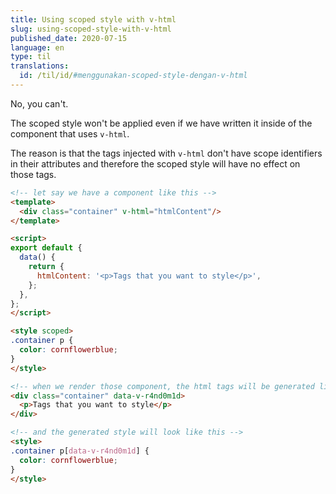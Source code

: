 ```yaml
---
title: Using scoped style with v-html
slug: using-scoped-style-with-v-html
published_date: 2020-07-15
language: en
type: til
translations:
  id: /til/id/#menggunakan-scoped-style-dengan-v-html
---
```


No, you can't.

The scoped style won't be applied even if we have written it inside of the component that uses `v-html`.

The reason is that the tags injected with `v-html` don't have scope identifiers in their attributes and therefore the scoped style will have no effect on those tags.

``` html
<!-- let say we have a component like this -->
<template>
  <div class="container" v-html="htmlContent"/>
</template>

<script>
export default {
  data() {
    return {
      htmlContent: '<p>Tags that you want to style</p>',
    };
  },
};
</script>

<style scoped>
.container p {
  color: cornflowerblue;
}
</style>

<!-- when we render those component, the html tags will be generated like this -->
<div class="container" data-v-r4nd0m1d>
  <p>Tags that you want to style</p>
</div>

<!-- and the generated style will look like this -->
<style>
.container p[data-v-r4nd0m1d] {
  color: cornflowerblue;
}
</style>
```
